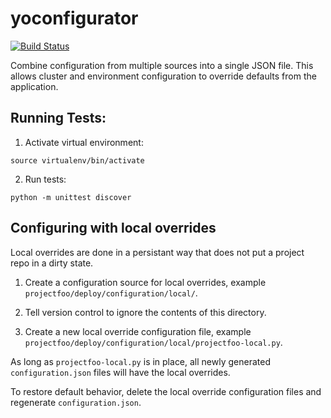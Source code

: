 # yoconfigurator

[![Build Status](https://api.travis-ci.org/yola/yoconfigurator.svg)](https://travis-ci.org/yola/yoconfigurator)


Combine configuration from multiple sources into a single JSON file.
This allows cluster and environment configuration to override defaults
from the application.


## Running Tests:

1. Activate virtual environment:

  ```
  source virtualenv/bin/activate
  ```

2. Run tests:

  ```
  python -m unittest discover
  ```


## Configuring with local overrides

Local overrides are done in a persistant way that does not put a project repo in a dirty state.

1. Create a configuration source for local overrides, example `projectfoo/deploy/configuration/local/`.

1. Tell version control to ignore the contents of this directory.

1. Create a new local override configuration file, example `projectfoo/deploy/configuration/local/projectfoo-local.py`.

As long as `projectfoo-local.py` is in place, all newly generated `configuration.json` files will have the local overrides.

To restore default behavior, delete the local override configuration files and regenerate `configuration.json`.
